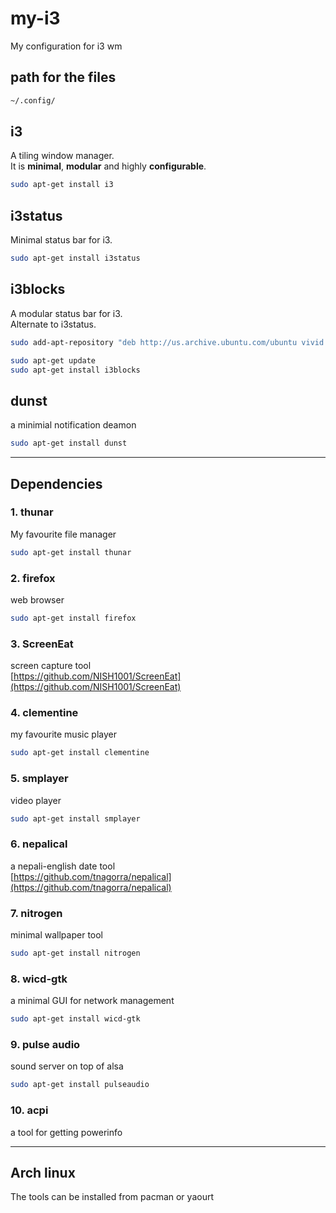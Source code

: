 # my-i3
My configuration for i3 wm

## path for the files
```bash
~/.config/
```

## i3
A tiling window manager.  
It is **minimal**, **modular** and highly **configurable**.

```bash
sudo apt-get install i3
```

## i3status
Minimal status bar for i3.

```bash
sudo apt-get install i3status
```

## i3blocks
A modular status bar for i3.  
Alternate to i3status.  

```bash
sudo add-apt-repository "deb http://us.archive.ubuntu.com/ubuntu vivid main universe"

sudo apt-get update
sudo apt-get install i3blocks
```

## dunst
a minimial notification deamon  

```bash
sudo apt-get install dunst
```

---------------------

## Dependencies

### 1. thunar
My favourite file manager  

```bash
sudo apt-get install thunar
```

### 2. firefox
web browser  

```bash
sudo apt-get install firefox
```

### 3. ScreenEat
screen capture tool  
[https://github.com/NISH1001/ScreenEat](https://github.com/NISH1001/ScreenEat)

### 4. clementine
my favourite music player 

```bash
sudo apt-get install clementine
```

### 5. smplayer
video player  

```bash
sudo apt-get install smplayer
```

### 6. nepalical
a nepali-english date tool  
[https://github.com/tnagorra/nepalical](https://github.com/tnagorra/nepalical)

### 7. nitrogen
minimal wallpaper tool  

```bash
sudo apt-get install nitrogen
```

### 8. wicd-gtk
a minimal GUI for network management

```bash
sudo apt-get install wicd-gtk
```

### 9. pulse audio
sound server on top of alsa

```bash
sudo apt-get install pulseaudio
```

### 10. acpi
a tool for getting powerinfo

--------------------------------

## Arch linux
The tools can be installed from pacman or yaourt
